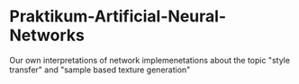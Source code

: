 # Praktikum-Artificial-Neural-Networks
Our own interpretations of network implemenetations about the topic "style transfer" and "sample based texture generation"
